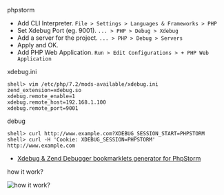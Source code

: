 phpstorm

- Add CLI Interpreter. `File > Settings > Languages & Frameworks > PHP`
- Set Xdebug Port (eg. 9001). `... > PHP > Debug > Xdebug`
- Add a server for the project. `... > PHP > Debug > Servers`
- Apply and OK.
- Add PHP Web Application. `Run > Edit Configurations > + PHP Web Application`

xdebug.ini 

```shell
shell> vim /etc/php/7.2/mods-available/xdebug.ini 
zend_extension=xdebug.so
xdebug.remote_enable=1
xdebug.remote_host=192.168.1.100
xdebug.remote_port=9001
```

debug

```shell
shell> curl http://www.example.com?XDEBUG_SESSION_START=PHPSTORM
shell> curl -H 'Cookie: XDEBUG_SESSION=PHPSTORM' http://www.example.com
```

- [Xdebug & Zend Debugger bookmarklets generator for PhpStorm](https://www.jetbrains.com/phpstorm/marklets/)

how it work?

![how it work?](https://xdebug.org/images/docs/dbgp-setup.gif)




